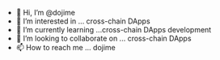 - 👋 Hi, I’m @dojime
- 👀 I’m interested in ... cross-chain DApps
- 🌱 I’m currently learning ...cross-chain DApps development
- 💞️ I’m looking to collaborate on ... cross-chain DApps
- 📫 How to reach me ... dojime

<!---
dojime/dojime is a ✨ special ✨ repository because its `README.md` (this file) appears on your GitHub profile.
You can click the Preview link to take a look at your changes.
--->
